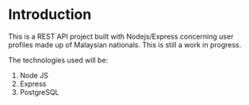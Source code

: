 # Introduction

This is a REST API project built with Nodejs/Express concerning user profiles made up of Malaysian nationals. This is still a work in progress.

The technologies used will be:

1. Node JS
2. Express
3. PostgreSQL